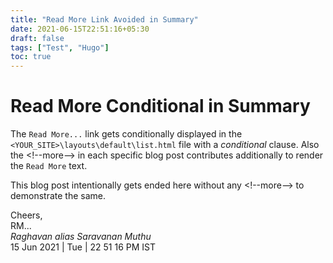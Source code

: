 ```yaml
---
title: "Read More Link Avoided in Summary"
date: 2021-06-15T22:51:16+05:30
draft: false
tags: ["Test", "Hugo"]
toc: true
---
```


# Read More Conditional in Summary

The `Read More...` link gets conditionally displayed in the `<YOUR_SITE>\layouts\default\list.html` file with a 
*conditional* clause. Also the &lt;!&#45;&#45;more&#45;&#45;> in each specific blog post contributes additionally to render the `Read More` text. 

This blog post intentionally gets ended here without any &lt;!&#45;&#45;more&#45;&#45;> to demonstrate the same. 


Cheers,\
RM...\
_Raghavan alias Saravanan Muthu_\
15 Jun 2021 | Tue | 22 51 16 PM IST

